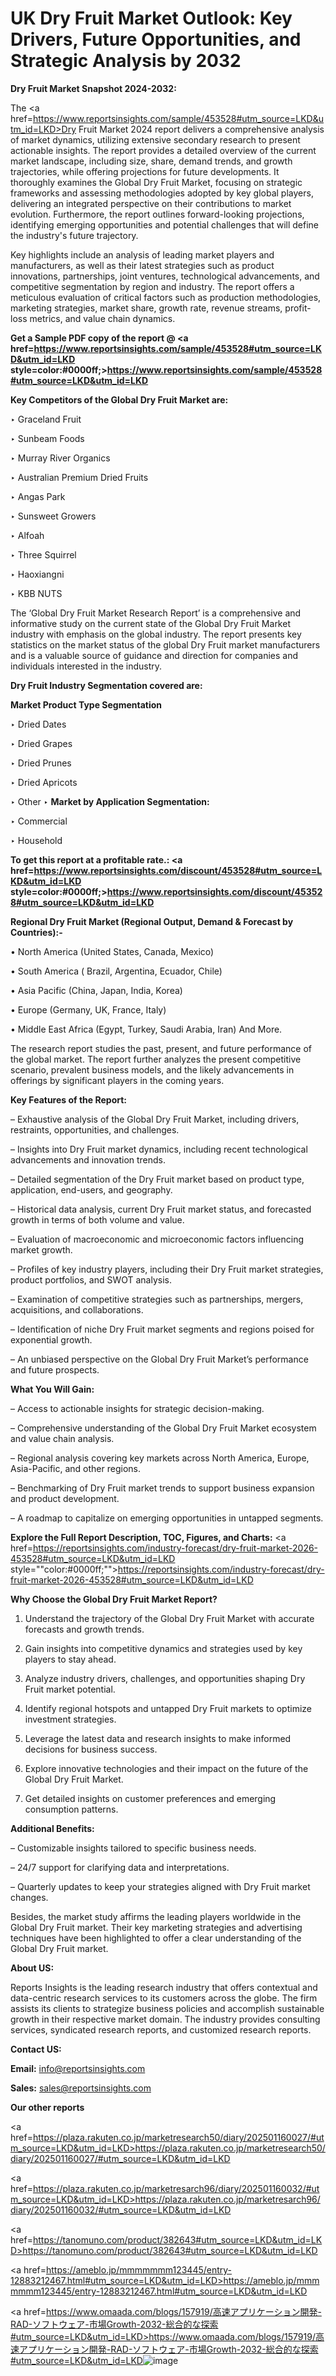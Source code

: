 # UK Dry Fruit Market Outlook: Key Drivers, Future Opportunities, and Strategic Analysis by 2032

<strong>Dry Fruit Market Snapshot 2024-2032:</strong>

The <a href=https://www.reportsinsights.com/sample/453528#utm_source=LKD&utm_id=LKD>Dry Fruit Market 2024 report</a> delivers a comprehensive analysis of market dynamics, utilizing extensive secondary research to present actionable insights. The report provides a detailed overview of the current market landscape, including size, share, demand trends, and growth trajectories, while offering projections for future developments. It thoroughly examines the Global Dry Fruit Market, focusing on strategic frameworks and assessing methodologies adopted by key global players, delivering an integrated perspective on their contributions to market evolution. Furthermore, the report outlines forward-looking projections, identifying emerging opportunities and potential challenges that will define the industry's future trajectory.

Key highlights include an analysis of leading market players and manufacturers, as well as their latest strategies such as product innovations, partnerships, joint ventures, technological advancements, and competitive segmentation by region and industry. The report offers a meticulous evaluation of critical factors such as production methodologies, marketing strategies, market share, growth rate, revenue streams, profit-loss metrics, and value chain dynamics.

<strong>Get a Sample PDF copy of the report @ <a href=https://www.reportsinsights.com/sample/453528#utm_source=LKD&utm_id=LKD style=color:#0000ff;>https://www.reportsinsights.com/sample/453528#utm_source=LKD&utm_id=LKD</a></strong>

<strong>Key Competitors of the Global Dry Fruit Market are:</strong>

‣ Graceland Fruit

‣ Sunbeam Foods

‣ Murray River Organics

‣ Australian Premium Dried Fruits

‣ Angas Park

‣ Sunsweet Growers

‣ Alfoah

‣ Three Squirrel

‣ Haoxiangni

‣ KBB NUTS

The ‘Global Dry Fruit Market Research Report’ is a comprehensive and informative study on the current state of the Global Dry Fruit Market industry with emphasis on the global industry. The report presents key statistics on the market status of the global Dry Fruit market manufacturers and is a valuable source of guidance and direction for companies and individuals interested in the industry.

<strong>Dry Fruit Industry Segmentation covered are:</strong>

<strong>Market Product Type Segmentation</strong>

‣ Dried Dates

‣ Dried Grapes

‣ Dried Prunes

‣ Dried Apricots

‣ Other
‣ 
<strong>Market by Application Segmentation:</strong>

‣ Commercial

‣ Household

<strong>To get this report at a profitable rate.: <a href=https://www.reportsinsights.com/discount/453528#utm_source=LKD&utm_id=LKD style=color:#0000ff;>https://www.reportsinsights.com/discount/453528#utm_source=LKD&utm_id=LKD</a></strong>

<strong>Regional Dry Fruit Market (Regional Output, Demand &amp; Forecast by Countries):-</strong>

• North America (United States, Canada, Mexico)

• South America ( Brazil, Argentina, Ecuador, Chile)

• Asia Pacific (China, Japan, India, Korea)

• Europe (Germany, UK, France, Italy)

• Middle East Africa (Egypt, Turkey, Saudi Arabia, Iran) And More.

The research report studies the past, present, and future performance of the global market. The report further analyzes the present competitive scenario, prevalent business models, and the likely advancements in offerings by significant players in the coming years.

<strong>Key Features of the Report:</strong>

– Exhaustive analysis of the Global Dry Fruit Market, including drivers, restraints, opportunities, and challenges.

– Insights into Dry Fruit market dynamics, including recent technological advancements and innovation trends.

– Detailed segmentation of the Dry Fruit market based on product type, application, end-users, and geography.

– Historical data analysis, current Dry Fruit market status, and forecasted growth in terms of both volume and value.

– Evaluation of macroeconomic and microeconomic factors influencing market growth.

– Profiles of key industry players, including their Dry Fruit market strategies, product portfolios, and SWOT analysis.

– Examination of competitive strategies such as partnerships, mergers, acquisitions, and collaborations.

– Identification of niche Dry Fruit market segments and regions poised for exponential growth.

– An unbiased perspective on the Global Dry Fruit Market’s performance and future prospects.

<strong>What You Will Gain:</strong>

– Access to actionable insights for strategic decision-making.

– Comprehensive understanding of the Global Dry Fruit Market ecosystem and value chain analysis.

– Regional analysis covering key markets across North America, Europe, Asia-Pacific, and other regions.

– Benchmarking of Dry Fruit market trends to support business expansion and product development.

– A roadmap to capitalize on emerging opportunities in untapped segments.

<strong>Explore the Full Report Description, TOC, Figures, and Charts:</strong>
<a href=https://reportsinsights.com/industry-forecast/dry-fruit-market-2026-453528#utm_source=LKD&utm_id=LKD style=""color:#0000ff;"">https://reportsinsights.com/industry-forecast/dry-fruit-market-2026-453528#utm_source=LKD&utm_id=LKD</a>

<strong>Why Choose the Global Dry Fruit Market Report?</strong>

1. Understand the trajectory of the Global Dry Fruit Market with accurate forecasts and growth trends.

2. Gain insights into competitive dynamics and strategies used by key players to stay ahead.

3. Analyze industry drivers, challenges, and opportunities shaping Dry Fruit market potential.

4. Identify regional hotspots and untapped Dry Fruit markets to optimize investment strategies.

5. Leverage the latest data and research insights to make informed decisions for business success.

6. Explore innovative technologies and their impact on the future of the Global Dry Fruit Market.

7. Get detailed insights on customer preferences and emerging consumption patterns.

<strong>Additional Benefits:</strong>

– Customizable insights tailored to specific business needs.

– 24/7 support for clarifying data and interpretations.

– Quarterly updates to keep your strategies aligned with Dry Fruit market changes.

Besides, the market study affirms the leading players worldwide in the Global Dry Fruit market. Their key marketing strategies and advertising techniques have been highlighted to offer a clear understanding of the Global Dry Fruit market.

<strong><strong>About US</strong>:</strong>

Reports Insights is the leading research industry that offers contextual and data-centric research services to its customers across the globe. The firm assists its clients to strategize business policies and accomplish sustainable growth in their respective market domain. The industry provides consulting services, syndicated research reports, and customized research reports.

<strong>Contact US:</strong>

<p class=><b>Email:</b> <a href=mailto:info@reportsinsights.com>info@reportsinsights.com</a></p>
<p class=><b>Sales:</b> <a href=mailto:sales@reportsinsights.com>sales@reportsinsights.com</a></p>

<strong>Our other reports</strong>

<a href=https://plaza.rakuten.co.jp/marketresearch50/diary/202501160027/#utm_source=LKD&utm_id=LKD>https://plaza.rakuten.co.jp/marketresearch50/diary/202501160027/#utm_source=LKD&utm_id=LKD</a>

<a href=https://plaza.rakuten.co.jp/marketresarch96/diary/202501160032/#utm_source=LKD&utm_id=LKD>https://plaza.rakuten.co.jp/marketresarch96/diary/202501160032/#utm_source=LKD&utm_id=LKD</a>

<a href=https://tanomuno.com/product/382643#utm_source=LKD&utm_id=LKD>https://tanomuno.com/product/382643#utm_source=LKD&utm_id=LKD</a>

<a href=https://ameblo.jp/mmmmmmm123445/entry-12883212467.html#utm_source=LKD&utm_id=LKD>https://ameblo.jp/mmmmmmm123445/entry-12883212467.html#utm_source=LKD&utm_id=LKD</a>

<a href=https://www.omaada.com/blogs/157919/高速アプリケーション開発-RAD-ソフトウェア-市場Growth-2032-総合的な探索#utm_source=LKD&utm_id=LKD>https://www.omaada.com/blogs/157919/高速アプリケーション開発-RAD-ソフトウェア-市場Growth-2032-総合的な探索#utm_source=LKD&utm_id=LKD</a>![image](https://github.com/user-attachments/assets/a822e78d-fbc1-4f50-b686-c5580da5b7e6)
